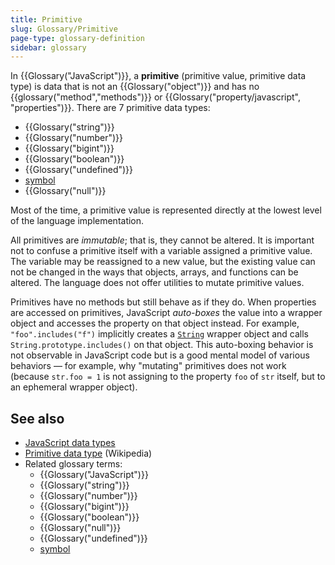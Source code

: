 ```yaml
---
title: Primitive
slug: Glossary/Primitive
page-type: glossary-definition
sidebar: glossary
---
```


In {{Glossary("JavaScript")}}, a **primitive** (primitive value, primitive data type) is data that is not an {{Glossary("object")}} and has no {{glossary("method","methods")}} or {{Glossary("property/javascript", "properties")}}. There are 7 primitive data types:

- {{Glossary("string")}}
- {{Glossary("number")}}
- {{Glossary("bigint")}}
- {{Glossary("boolean")}}
- {{Glossary("undefined")}}
- [symbol](/en-US/docs/Web/JavaScript/Reference/Global_Objects/Symbol)
- {{Glossary("null")}}

Most of the time, a primitive value is represented directly at the lowest level of the language implementation.

All primitives are _immutable_; that is, they cannot be altered. It is important not to confuse a primitive itself with a variable assigned a primitive value. The variable may be reassigned to a new value, but the existing value can not be changed in the ways that objects, arrays, and functions can be altered. The language does not offer utilities to mutate primitive values.

Primitives have no methods but still behave as if they do. When properties are accessed on primitives, JavaScript _auto-boxes_ the value into a wrapper object and accesses the property on that object instead. For example, `"foo".includes("f")` implicitly creates a [`String`](/en-US/docs/Web/JavaScript/Reference/Global_Objects/String) wrapper object and calls `String.prototype.includes()` on that object. This auto-boxing behavior is not observable in JavaScript code but is a good mental model of various behaviors — for example, why "mutating" primitives does not work (because `str.foo = 1` is not assigning to the property `foo` of `str` itself, but to an ephemeral wrapper object).

## See also

- [JavaScript data types](/en-US/docs/Web/JavaScript/Guide/Data_structures)
- [Primitive data type](https://en.wikipedia.org/wiki/Primitive_data_type) (Wikipedia)
- Related glossary terms:
  - {{Glossary("JavaScript")}}
  - {{Glossary("string")}}
  - {{Glossary("number")}}
  - {{Glossary("bigint")}}
  - {{Glossary("boolean")}}
  - {{Glossary("null")}}
  - {{Glossary("undefined")}}
  - [symbol](/en-US/docs/Web/JavaScript/Reference/Global_Objects/Symbol)
